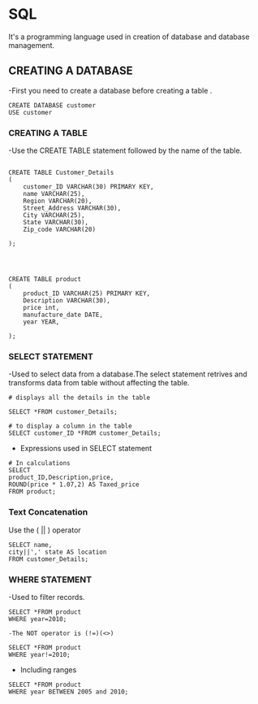 # SQL
It's a programming language used in creation of database and database management.

## CREATING A DATABASE
-First you need to create a database before creating a table .

~~~
CREATE DATABASE customer
USE customer
~~~

### CREATING A TABLE
-Use the CREATE TABLE statement followed by the name of the table.
```

CREATE TABLE Customer_Details
(
    customer_ID VARCHAR(30) PRIMARY KEY,
    name VARCHAR(25),
    Region VARCHAR(20),
    Street_Address VARCHAR(30),
    City VARCHAR(25),
    State VARCHAR(30),
    Zip_code VARCHAR(20)

);


```

~~~


CREATE TABLE product
(
    product_ID VARCHAR(25) PRIMARY KEY,
    Description VARCHAR(30),
    price int,
    manufacture_date DATE,
    year YEAR,

);
~~~

### SELECT STATEMENT
-Used to select data from a database.The select statement retrives and transforms data from table without affecting the table.

~~~
# displays all the details in the table

SELECT *FROM customer_Details;
~~~
~~~
# to display a column in the table
SELECT customer_ID *FROM customer_Details;
~~~
- Expressions used in SELECT statement

~~~
# In calculations
SELECT
product_ID,Description,price,
ROUND(price * 1.07,2) AS Taxed_price
FROM product;
~~~

### Text Concatenation
Use the ( || ) operator
~~~
SELECT name,
city||',' state AS location
FROM customer_Details;
~~~

### WHERE STATEMENT
-Used to filter records.

~~~
SELECT *FROM product
WHERE year=2010;
~~~
~~~
-The NOT operator is (!=)(<>)

SELECT *FROM product
WHERE year!=2010;
~~~
- Including ranges 
~~~
SELECT *FROM product
WHERE year BETWEEN 2005 and 2010;
~~~

